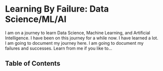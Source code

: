 # Learning By Failure: Data Science/ML/AI

I am on a journey to learn Data Science, Machine Learning, and Artificial Intelligence. I have been on this journey for a while now. I have learned a lot. I am going to document my journey here. I am going to document my failures and successes. Learn from me if you like to...

## Table of Contents

```{tableofcontents}
```
